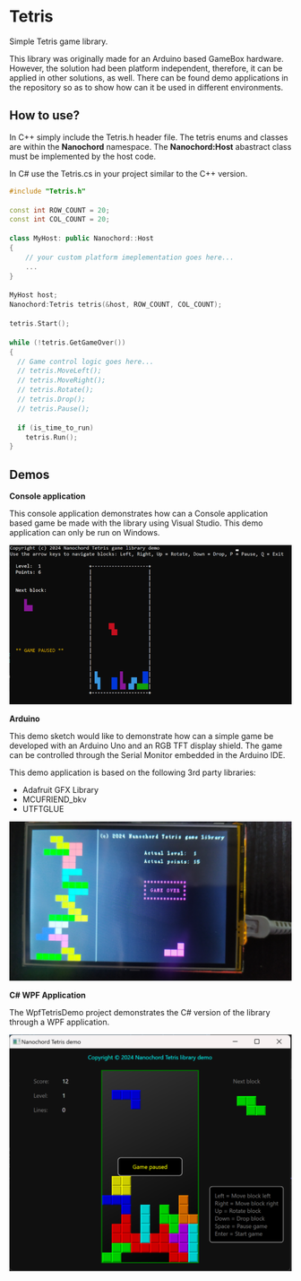 # Tetris

Simple Tetris game library.

This library was originally made for an Arduino based GameBox hardware. However, the solution had been platform independent, therefore, it can be applied in other solutions, as well.
There can be found demo applications in the repository so as to show how can it be used in different environments.

## How to use?

In C++ simply include the Tetris.h header file. The tetris enums and classes are within the **Nanochord** namespace. The **Nanochord:Host** abastract class must be implemented by the host code.

In C# use the Tetris.cs in your project similar to the C++ version.

```cpp
#include "Tetris.h"

const int ROW_COUNT = 20;
const int COL_COUNT = 20;

class MyHost: public Nanochord::Host
{
    // your custom platform imeplementation goes here...
    ...
}

MyHost host;
Nanochord:Tetris tetris(&host, ROW_COUNT, COL_COUNT);

tetris.Start();

while (!tetris.GetGameOver())
{
  // Game control logic goes here...
  // tetris.MoveLeft();
  // tetris.MoveRight();
  // tetris.Rotate();
  // tetris.Drop();
  // tetris.Pause();

  if (is_time_to_run)
    tetris.Run();
}
```


## Demos

**Console application**

This console application demonstrates how can a Console application based game be made with the library using Visual Studio. This demo application can only be run on Windows.

![image](./images/consoledemo.png "Console demo")

**Arduino**

This demo sketch would like to demonstrate how can a simple game be developed with an Arduino Uno and an RGB TFT display shield. The game can be controlled through the Serial Monitor embedded in the Arduino IDE.

This demo application is based on the following 3rd party libraries:
- Adafruit GFX Library
- MCUFRIEND_bkv
- UTFTGLUE

![image](./images/arduinodemo.png "Arduino demo")

**C# WPF Application**

The WpfTetrisDemo project demonstrates the C# version of the library through a WPF application.

![image](./images/wpfdemo.png "Arduino demo")
